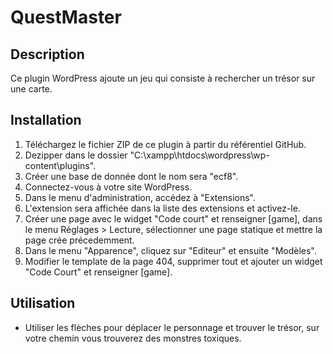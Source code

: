 # QuestMaster

## Description

Ce plugin WordPress ajoute un jeu qui consiste à rechercher un trésor sur une carte.

## Installation

1. Téléchargez le fichier ZIP de ce plugin à partir du référentiel GitHub.
2. Dezipper dans le dossier "C:\xampp\htdocs\wordpress\wp-content\plugins".
3. Créer une base de donnée dont le nom sera "ecf8".
4. Connectez-vous à votre site WordPress.
5. Dans le menu d'administration, accédez à "Extensions".
6. L'extension sera affichée dans la liste des extensions et activez-le.
7. Créer une page avec le widget "Code court" et renseigner [game], dans le menu Réglages > Lecture, sélectionner une page statique et mettre la page crée précedemment.
8. Dans le menu "Apparence", cliquez sur "Editeur" et ensuite "Modèles".
9. Modifier le template de la page 404, supprimer tout et ajouter un widget "Code Court" et renseigner [game].


## Utilisation

- Utiliser les flèches pour déplacer le personnage et trouver le trésor, sur votre chemin vous trouverez des monstres toxiques.
